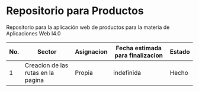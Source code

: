 # Repositorio para Productos
Repositorio para la aplicación web de productos para la materia de Aplicaciones Web I4.0

|No.|Sector|Asignacion|Fecha estimada para finalizacion|Estado|
|--|--|--|--|--|
|1|Creacion de las rutas en la pagina|Propia|indefinida|Hecho|
